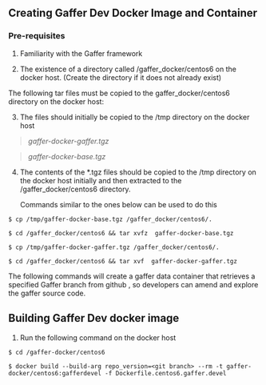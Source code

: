 ##  Creating Gaffer Dev Docker Image and Container

### Pre-requisites

1. Familiarity with the Gaffer framework

2. The existence of a directory called  /gaffer_docker/centos6 on the docker host.
   (Create the directory if it does not already exist)

The following tar files must be copied to the gaffer_docker/centos6 directory on the docker host:

3. The files should initially be copied to the /tmp directory on the docker host

> _gaffer-docker-gaffer.tgz_

> _gaffer-docker-base.tgz_

4. The contents of the *.tgz files should be copied to the /tmp directory on the docker host
   initially and then extracted to the /gaffer_docker/centos6 directory.

   Commands similar to the ones below can be used to do this

  ```$ cp /tmp/gaffer-docker-base.tgz /gaffer_docker/centos6/.```

  ```$ cd /gaffer_docker/centos6 && tar xvfz  gaffer-docker-base.tgz```

 ```$ cp /tmp/gaffer-docker-gaffer.tgz /gaffer_docker/centos6/.```

 ```$ cd /gaffer_docker/centos6 && tar xvf  gaffer-docker-gaffer.tgz```

The following commands will create a gaffer data container that retrieves a specified Gaffer branch from
github , so developers can amend and explore the gaffer source code.

##  Building Gaffer Dev docker image

1. Run the following command on the docker host

```$ cd /gaffer-docker/centos6```

```$ docker build --build-arg repo_version=<git branch> --rm -t gaffer-docker/centos6:gafferdevel -f Dockerfile.centos6.gaffer.devel```






